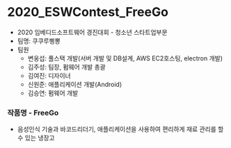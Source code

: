 # 2020_ESWContest_FreeGo
- 2020 임베디드소프트웨어 경진대회 - 청소년 스타트업부문 
- 팀명: 쿠쿠루삥뽕
- 팀원
    + 변웅섭: 풀스택 개발(서버 개발 및 DB설계, AWS EC2호스팅, electron 개발)
    + 김주성: 팀장, 펌웨어 개발 총괄
    + 김여진: 디자이너
    + 신원준: 애플리케이션 개발(Android)
    + 김승연: 펌웨어 개발

### 작품명 - FreeGo
-  음성인식 기술과 바코드리더기, 애플리케이션을 사용하여 편리하게 재료 관리를 할 수 있는 냉장고